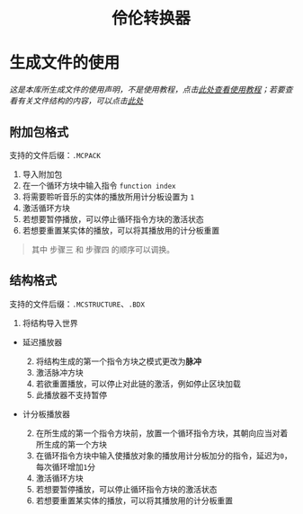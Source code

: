<h1 align="center">伶伦转换器</h1>

#	生成文件的使用

*这是本库所生成文件的使用声明，不是使用教程，点击[此处查看使用教程](%E5%8A%9F%E8%83%BD%E4%BD%BF%E7%94%A8%E8%AF%B4%E6%98%8E.md)；若要查看有关文件结构的内容，可以点击[此处](./%E7%94%9F%E6%88%90%E6%96%87%E4%BB%B6%E7%BB%93%E6%9E%84%E8%AF%B4%E6%98%8E.md)*

##	附加包格式

支持的文件后缀：`.MCPACK`

1.	导入附加包
2.	在一个循环方块中输入指令 `function index`
3.	将需要聆听音乐的实体的播放所用计分板设置为 `1`
4.	激活循环方块
5.	若想要暂停播放，可以停止循环指令方块的激活状态
6.	若想要重置某实体的播放，可以将其播放用的计分板重置

>	其中 步骤三 和 步骤四 的顺序可以调换。

##	结构格式

支持的文件后缀：`.MCSTRUCTURE`、`.BDX`

1.	将结构导入世界

-	延迟播放器
	
	2.	将结构生成的第一个指令方块之模式更改为**脉冲**
	3.	激活脉冲方块
	4.	若欲重置播放，可以停止对此链的激活，例如停止区块加载
	5.	此播放器不支持暂停

-	计分板播放器

	2.	在所生成的第一个指令方块前，放置一个循环指令方块，其朝向应当对着所生成的第一个方块
	3.	在循环指令方块中输入使播放对象的播放用计分板加分的指令，延迟为`0`，每次循环增加`1`分
	4.	激活循环方块
	5.	若想要暂停播放，可以停止循环指令方块的激活状态
	6.	若想要重置某实体的播放，可以将其播放用的计分板重置

